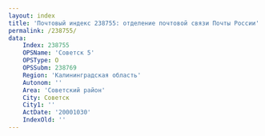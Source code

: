 ```yaml
---
layout: index
title: 'Почтовый индекс 238755: отделение почтовой связи Почты России'
permalink: /238755/
data:
    Index: 238755
    OPSName: 'Советск 5'
    OPSType: О
    OPSSubm: 238769
    Region: 'Калининградская область'
    Autonom: ''
    Area: 'Советский район'
    City: Советск
    City1: ''
    ActDate: '20001030'
    IndexOld: ''
---
```

